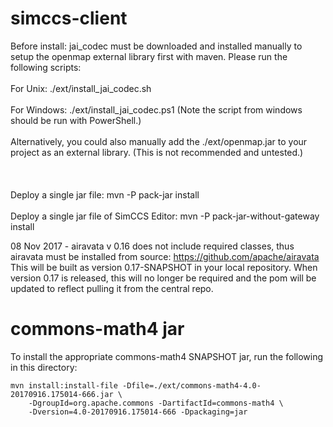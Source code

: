 # simccs-client
Before install:
jai_codec must be downloaded and installed manually to setup the openmap external library first with maven. Please run the following scripts:
<br></br>For Unix: ./ext/install_jai_codec.sh
<br></br>For Windows: ./ext/install_jai_codec.ps1 (Note the script from windows should be run with PowerShell.) 
<br></br>Alternatively, you could also manually add the ./ext/openmap.jar to your project as an external library. (This is not recommended and untested.)
<br></br>
<br></br>Deploy a single jar file: mvn -P pack-jar install
<br></br>Deploy a single jar file of SimCCS Editor: mvn -P pack-jar-without-gateway install

08 Nov 2017 - airavata v 0.16 does not include required classes, thus airavata must be installed from source: https://github.com/apache/airavata  This will be built as version 0.17-SNAPSHOT in your local repository.  When version 0.17 is released, this will no longer be required and the pom will be updated to reflect pulling it from the central repo.

# commons-math4 jar

To install the appropriate commons-math4 SNAPSHOT jar, run the following in this directory:

```
mvn install:install-file -Dfile=./ext/commons-math4-4.0-20170916.175014-666.jar \
    -DgroupId=org.apache.commons -DartifactId=commons-math4 \
    -Dversion=4.0-20170916.175014-666 -Dpackaging=jar
```

